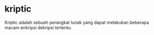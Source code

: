 # kriptic
Kriptic adalah sebuah perangkat lunak yang dapat melakukan beberapa macam enkripsi dekripsi tertentu.
